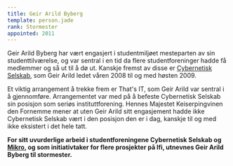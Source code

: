 ```yaml
---
title: Geir Arild Byberg
template: person.jade
rank: Stormester
appointed: 2011
---
```


Geir Arild Byberg har vært engasjert i studentmiljøet mesteparten av sin studenttilværelse, og var sentral i en tid da flere studentforeninger hadde få medlemmer og så ut til å dø ut. Kanskje fremst av disse er [Cybernetisk Selskab](http://cyb.no/), som Geir Arild ledet våren 2008 til og med høsten 2009.

Et viktig arrangement å trekke frem er That's IT, som Geir Arild var sentral i å gjennomføre. Arrangementet var med på å befeste Cybernetisk Selskab sin posisjon som seriøs instituttforening. Hennes Majestet Keiserpingvinen den Fornemme mener at uten Geir Arild sitt engasjement hadde ikke Cybernetisk Selskab vært i den posisjon den er i dag, kanskje til og med ikke eksistert i det hele tatt.

**For sitt uvurderlige arbeid i studentforeningene Cybernetisk Selskab og [Mikro](https://www.facebook.com/pages/Studentforeningen-Mikro/151779014851965), og som initiativtaker for flere prosjekter på Ifi, utnevnes Geir Arild Byberg til stormester.**
